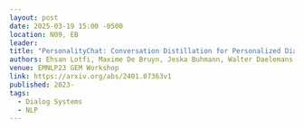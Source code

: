 ```yaml
---
layout: post
date: 2025-03-19 15:00 -0500
location: N09, EB
leader:
title: "PersonalityChat: Conversation Distillation for Personalized Dialog Modeling with Facts and Traits"
authors: Ehsan Lotfi, Maxime De Bruyn, Jeska Buhmann, Walter Daelemans
venue: EMNLP23 GEM Workshop
link: https://arxiv.org/abs/2401.07363v1
published: 2023-
tags:
  - Dialog Systems
  - NLP
---
```

